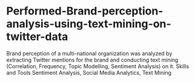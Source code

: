 # Performed-Brand-perception-analysis-using-text-mining-on-twitter-data
Brand perception of a multi-national organization was analyzed by extracting Twitter mentions for the brand and conducting text mining (Correlation, Frequency, Topic Modelling, Sentiment Analysis) on it.  Skills and Tools  Sentiment Analysis, Social Media Analytics, Text Mining
